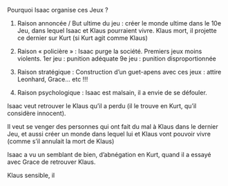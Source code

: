 Pourquoi Isaac organise ces Jeux ?

1. Raison annoncée / But ultime du jeu : créer le monde ultime dans le 10e Jeu, dans lequel Isaac et Klaus pourraient vivre. Klaus mort, il projette ce dernier sur Kurt (si Kurt agit comme Klaus)

2. Raison « policière » : Isaac purge la société. Premiers jeux moins violents. 1er jeu : punition adéquate 9e jeu : punition disproportionnée

3. Raison stratégique : Construction d’un guet-apens avec ces jeux : attire Leonhard, Grace… etc !!!

4. Raison psychologique : Isaac est malsain, il a envie de se défouler.

Isaac veut retrouver le Klaus qu’il a perdu (il le trouve en Kurt, qu’il considère innocent).

Il veut se venger des personnes qui ont fait du mal à Klaus dans le dernier Jeu, et aussi créer un monde dans lequel lui et Klaus vont pouvoir vivre (comme s’il annulait la mort de Klaus)

Isaac a vu un semblant de bien, d’abnégation en Kurt, quand il a essayé avec Grace de retrouver Klaus.

Klaus sensible, il
